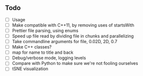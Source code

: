 ## Todo

- [ ] Usage
- [ ] Make compatible with C++11, by removing uses of startsWith
- [ ] Prettier file parsing, using enums
- [ ] Speed up file read by dividing file in chunks and parallelizing
- [ ] Take commandline arguments for file, 0.02D, 2D, 0.7
- [ ] Make C++ classes?
- [ ] map for name to title and back
- [ ] Debug/verbose mode, logging levels
- [ ] Compare with Python to make sure we're not fooling ourselves
- [ ] tSNE visualization